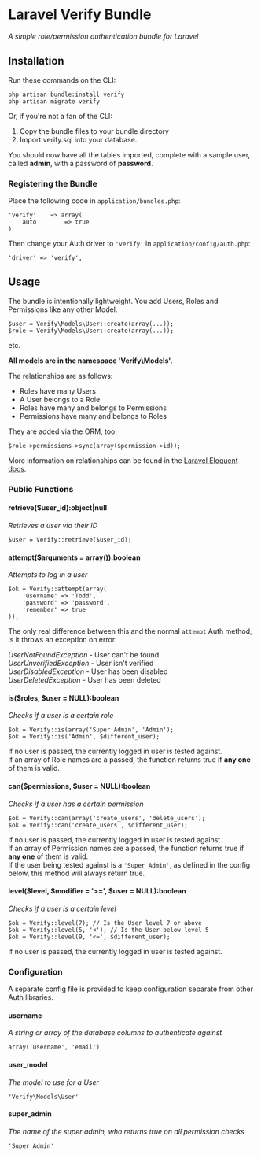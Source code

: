 # Laravel Verify Bundle

*A simple role/permission authentication bundle for Laravel*

## Installation

Run these commands on the CLI:

    php artisan bundle:install verify  
    php artisan migrate verify

Or, if you're not a fan of the CLI:

1.  Copy the bundle files to your bundle directory
2.  Import verify.sql into your database.

You should now have all the tables imported, complete with a sample user, called **admin**, with a password of **password**.

### Registering the Bundle

Place the following code in ``application/bundles.php``:


    'verify'	=> array(
	    auto		=> true
    )


Then change your Auth driver to ``'verify'`` in ``application/config/auth.php``:

    'driver' => 'verify',

## Usage

The bundle is intentionally lightweight. You add Users, Roles and Permissions like any other Model.

    $user = Verify\Models\User::create(array(...));
    $role = Verify\Models\User::create(array(...));

etc. 

**All models are in the namespace 'Verify\Models\'.**

The relationships are as follows:

+  Roles have many Users
+  A User belongs to a Role
+  Roles have many and belongs to Permissions
+  Permissions have many and belongs to Roles

They are added via the ORM, too:

    $role->permissions->sync(array($permission->id));

More information on relationships can be found in the [Laravel Eloquent docs](http://laravel.com/docs/database/eloquent).


### Public Functions

#### retrieve($user_id):object|null  
*Retrieves a user via their ID*

    $user = Verify::retrieve($user_id);

#### attempt($arguments = array()):boolean  
*Attempts to log in a user*

    $ok = Verify::attempt(array(
        'username' => 'Todd',
        'password' => 'password',
        'remember' => true
    ));

The only real difference between this and the normal ```attempt``` Auth method, is it throws an exception on error:

*UserNotFoundException* - User can't be found  
*UserUnverifiedException* - User isn't verified  
*UserDisabledException* - User has been disabled  
*UserDeletedException* - User has been deleted

#### is($roles, $user = NULL):boolean
*Checks if a user is a certain role*

    $ok = Verify::is(array('Super Admin', 'Admin');
    $ok = Verify::is('Admin', $different_user);

If no user is passed, the currently logged in user is tested against.  
If an array of Role names are a passed, the function returns true if **any one** of them is valid.

#### can($permissions, $user = NULL):boolean
*Checks if a user has a certain permission*

    $ok = Verify::can(array('create_users', 'delete_users');
    $ok = Verify::can('create_users', $different_user);

If no user is passed, the currently logged in user is tested against.  
If an array of Permission names are a passed, the function returns true if **any one** of them is valid.  
If the user being tested against is a ```'Super Admin'```, as defined in the config below, this method will always return true.

#### level($level, $modifier = '>=', $user = NULL):boolean
*Checks if a user is a certain level*

    $ok = Verify::level(7); // Is the User level 7 or above
    $ok = Verify::level(5, '<'); // Is the User below level 5
    $ok = Verify::level(9, '<=', $different_user);

If no user is passed, the currently logged in user is tested against.

### Configuration

A separate config file is provided to keep configuration separate from other Auth libraries.


#### username
*A string or array of the database columns to authenticate against*  

    array('username', 'email')

#### user_model
*The model to use for a User*  

    'Verify\Models\User'

#### super_admin
*The name of the super admin, who returns true on all permission checks*

    'Super Admin'

